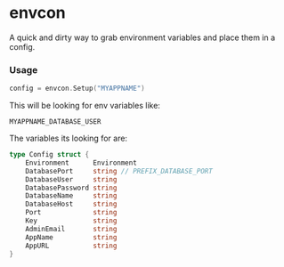 envcon
======

A quick and dirty way to grab environment variables and place them in a config.


### Usage

```go
config = envcon.Setup("MYAPPNAME")
```

This will be looking for env variables like:

```
MYAPPNAME_DATABASE_USER
```


The variables its looking for are:

```go
type Config struct {
	Environment      Environment
	DatabasePort     string // PREFIX_DATABASE_PORT
	DatabaseUser     string
	DatabasePassword string
	DatabaseName     string
	DatabaseHost     string
	Port             string
	Key              string
	AdminEmail       string
	AppName          string
	AppURL           string
}
```
